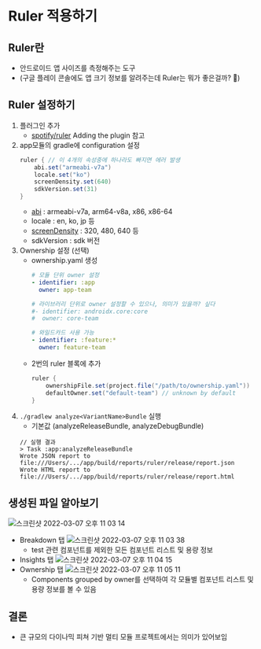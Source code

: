 # Ruler 적용하기
## Ruler란
- 안드로이드 앱 사이즈를 측정해주는 도구 
- (구글 플레이 콘솔에도 앱 크기 정보를 알려주는데 Ruler는 뭐가 좋은걸까? :thinking:)
## Ruler 설정하기
1. 플러그인 추가
   - [spotify/ruler](https://github.com/spotify/ruler) Adding the plugin 참고
2. app모듈의 gradle에 configuration 설정
    ```groovy
    ruler { // 이 4개의 속성중에 하나라도 빠지면 에러 발생
        abi.set("armeabi-v7a")
        locale.set("ko")
        screenDensity.set(640)
        sdkVersion.set(31)
    }    
    ```
   - [abi](https://developer.android.com/ndk/guides/abis) : armeabi-v7a, arm64-v8a, x86, x86-64
   - locale : en, ko, jp 등
   - [screenDensity](https://developer.android.com/training/multiscreen/screendensities) : 320, 480, 640 등
   - sdkVersion : sdk 버전
3. Ownership 설정 (선택)
   - ownership.yaml 생성
       ```yaml
       # 모듈 단위 owner 설정
       - identifier: :app
         owner: app-team
    
       # 라이브러리 단위로 owner 설정할 수 있으나, 의미가 있을까? 싶다
       #- identifier: androidx.core:core
       #  owner: core-team
    
       # 와일드카드 사용 가능
       - identifier: :feature:*
         owner: feature-team
       ```
   - 2번의 ruler 블록에 추가  
       ```groovy
       ruler {
           ownershipFile.set(project.file("/path/to/ownership.yaml"))
           defaultOwner.set("default-team") // unknown by default
       }
       ```
4. `./gradlew analyze<VariantName>Bundle` 실행
   - 기본값 (analyzeReleaseBundle, analyzeDebugBundle)
    ```text
   // 실행 결과
    > Task :app:analyzeReleaseBundle
    Wrote JSON report to file:///Users/.../app/build/reports/ruler/release/report.json
    Wrote HTML report to file:///Users/.../app/build/reports/ruler/release/report.html
    ```
## 생성된 파일 알아보기
![스크린샷 2022-03-07 오후 11 03 14](https://user-images.githubusercontent.com/48344355/157048852-994e0d11-08bb-46a9-87bd-b3ea798ba2cc.png)
- Breakdown 탭
  ![스크린샷 2022-03-07 오후 11 03 38](https://user-images.githubusercontent.com/48344355/157048907-982a27cd-4fbf-4c05-b3db-f71d66ad6afc.png)
  - test 관련 컴포넌트를 제외한 모든 컴포넌트 리스트 및 용량 정보
- Insights 탭
  ![스크린샷 2022-03-07 오후 11 04 15](https://user-images.githubusercontent.com/48344355/157049007-2f9727ce-3bec-440b-9aa0-4e86aeb0f2c4.png)
- Ownership 탭
  ![스크린샷 2022-03-07 오후 11 05 11](https://user-images.githubusercontent.com/48344355/157049176-e2789f2c-ecb0-4a6a-84f6-9b3c57391abe.png)
  - Components grouped by owner를 선택하여 각 모듈별 컴포넌트 리스트 및 용량 정보를 볼 수 있음
## 결론
- 큰 규모의 다이나믹 피쳐 기반 멀티 모듈 프로젝트에서는 의미가 있어보임
